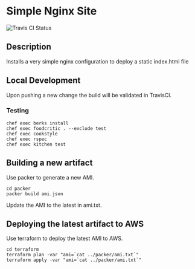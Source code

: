 # Simple Nginx Site

![Travis CI Status](https://travis-ci.org/jesseadams/simple_nginx_site.svg?branch=master)

## Description

Installs a very simple nginx configuration to deploy a static index.html file

## Local Development

Upon pushing a new change the build will be validated in TravisCI.

### Testing

```shell
chef exec berks install
chef exec foodcritic . --exclude test
chef exec cookstyle
chef exec rspec
chef exec kitchen test
```

## Building a new artifact

Use packer to generate a new AMI.

```shell
cd packer
packer build ami.json
```

Update the AMI to the latest in ami.txt.

## Deploying the latest artifact to AWS

Use terraform to deploy the latest AMI to AWS.

```shell
cd terraform
terraform plan -var "ami=`cat ../packer/ami.txt`"
terraform apply -var "ami=`cat ../packer/ami.txt`"
```
